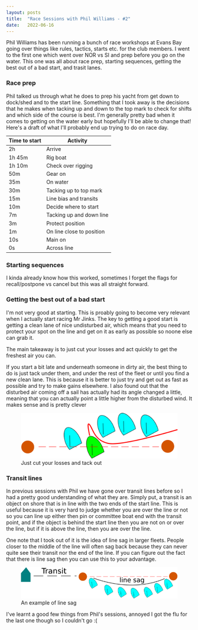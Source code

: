 ```yaml
---
layout: posts
title:  "Race Sessions with Phil Williams - #2"
date:   2022-06-16
---
```


Phil Williams has been running a bunch of race workshops at Evans Bay going over things like rules, tactics, starts etc. for the club members.
I went to the first one which went over NOR vs SI and prep before you go on the water.
This one was all about race prep, starting sequences, getting the best out of a bad start, and trasit lanes.

### Race prep

Phil talked us through what he does to prep his yacht from get down to dock/shed and to the start line.
Something that I took away is the decisions that he makes when tacking up and down to the top mark to check for shifts and
which side of the course is best.
I'm generally pretty bad when it comes to getting on the water early but hopefully I'll be able to change that!
Here's a draft of what I'll probably end up trying to do on race day.

Time to start | Activity
------------- | --------
2h            | Arrive
1h 45m        | Rig boat
1h 10m        | Check over rigging
50m           | Gear on
35m           | On water
30m           | Tacking up to top mark
15m           | Line bias and transits
10m           | Decide where to start
7m            | Tacking up and down line
3m            | Protect position
1m            | On line close to position
10s           | Main on
0s            | Across line

### Starting sequences

I kinda already know how this worked, sometimes I forget the flags for recall/postpone vs cancel but this was all straight forward.

### Getting the best out of a bad start

I'm not very good at starting. This is proably going to become very relevant when I actually start racing Mr Jinks.
The key to getting a good start is getting a clean lane of nice undisturbed air,
which means that you need to protect your spot on the line and get on it as early as possible so noone else can grab it.

The main takeaway is to just cut your losses and act quickly to get the freshest air you can.

If you start a bit late and underneath someone in dirty air, the best thing to do is just tack under them,
and under the rest of the fleet or until you find a new clean lane.
This is because it is better to just try and get out as fast as possible and try to make gains elsewhere.
I also found out that the disturbed air coming off a sail has actually had its angle changed a little,
meaning that you can actually point a little higher from the disturbed wind. It makes sense and is pretty clever

<figure>
  <img src="/assets/images/phil-session-2/out-of-bad-air.png" />
  <figcaption>Just cut your losses and tack out</figcaption>
</figure>

### Transit lines

In previous sessions with Phil we have gone over transit lines before so I had a pretty good understanding of what they are.
Simply put, a transit is an object on shore that is in line with the two ends of the start line.
This is useful because it is very hard to judge whether you are over the line or not so you can line up either then pin or committee boat end
with the transit point, and if the object is behind the start line then you are not on or over the line, but if it is above the line,
then you are over the line.

One note that I took out of it is the idea of line sag in larger fleets.
People closer to the middle of the line will often sag back because they can never quite see their transit nor the end of the line.
If you can figure out the fact that there is line sag then you can use this to your advantage.

<figure>
  <img src="/assets/images/phil-session-2/line-sag.png" />
  <figcaption>An example of line sag</figcaption>
</figure>


I've learnt a good few things from Phil's sessions, annoyed I got the flu for the last one though so I couldn't go :(